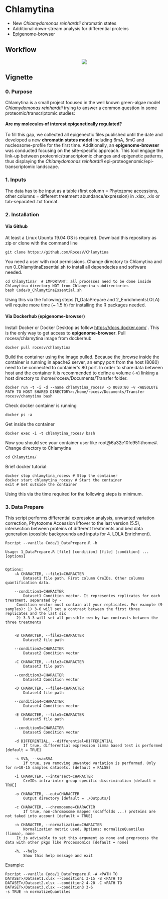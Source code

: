 
# Chlamytina #
- New *Chlamydomonas reinhardtii* chromatin states
- Additional down-stream analysis for differential proteins
- Epigenome-browser 

## Workflow ##
<p align=center>
<img src=Timeline_Workflows/Workflow_Chlamytina.jpg />
</p>

## Vignette ##

### 0. Purpose ###

Chlamytina is a small project focused in the well known green-algae model *Chlamydomonas reinhardtii* trying to answer a common question in some proteomic/transcriptomic studies: \
\
**Are my molecules of interest epigenetically regulated?** \
\
To fill this gap, we collected all epigenectic files published until the date and developed a new **chromatin states model** including 6mA, 5mC and nucleosome-profile for the first time. Additionally,
an **epigenome-browser** was conducted focusing on the site-specific approach. This tool engage the link-up between proteomic/transcriptomic changes and epigenetic patterns, thus displaying the 
*Chlamydomonas reinhardtii* epi-proteogenomic/epi-transcriptomic landscape.             

### 1. Inputs ###

The data has to be input as a table (first column = Phytozome accessions, other columns = different treatment abundance/expression) in .xlsx, .xlx or tab-separated .txt format.

### 2. Installation ###

#### Via Github #### 

At least a Linux Ubuntu 19.04 OS is required. Download this repository as zip or clone with the command line

```
git clone https://github.com/RocesV/Chlamytina
```
You need a user with root permissions. Change directory to Chlamytina and run 0_ChlamytinaEssential.sh to install all dependecies and software needed.

```
cd Chlamytina/  # IMPORTANT: all processes need to be done inside Chlamytina directory NOT from Chlamytina subdirectories
bash Code/0_ChlamytinaEssential.sh
```
Using this via the following steps (1_DataPrepare and 2_EnrichmentsLOLA) will require more time (~ 1.5 h) for installing the R packages needed.  

#### Via Dockerhub (epigenome-browser) ####

Install Docker or Docker Desktop as follow https://docs.docker.com/ . This is the only way to get access to **epigenome-browser**. Pull rocesv/chlamytina image from dockerhub


```
docker pull rocesv/chlamytina
``` 

Build the container using the image pulled. Because the jbrowse inside the container is running in apache2 server, an empy port from the host (8080) need to be connected to container's 80 port. In order to 
share data between host and the container it is recommended to define a volume (-v) linking a host directory to /home/rocesv/Documents/Transfer folder. 

```
docker run -t -i -d --name chlamytina_rocesv -p 8080:80 -v <ABSOLUTE PATH TO HOST SHARED DIRECTORY>:/home/rocesv/Documents/Transfer rocesv/chamytina bash
```
Check docker container is running 

```
docker ps -a
```

Get inside the container

```
docker exec -i -t chlamytina_rocesv bash
```
Now you should see your container user like root@6a32e10fc951:/home#. Change directory to Chlamytina

```
cd Chlamytina/
```

Brief docker tutorial:

```
docker stop chlamytina_rocesv # Stop the container
docker start chlamytina_rocesv # Start the container
exit # Get outside the container 
```
Using this via the time required for the following steps is minimum.

### 3. Data Prepare ###

This script performs differential expression analysis, unwanted variation correction, Phytozome Accession liftover to the last version (5.5), intersection between proteins of different treatments and bed
data generation (possible backgrounds and inputs for 4. LOLA Enrichment).   

```
Rscript --vanilla Code/1_DataPrepare.R -h

Usage: 1_DataPrepare.R [file] [condition] [file] [condition] ... [options]


Options:
	-A CHARACTER, --file1=CHARACTER
		Dataset1 file path. First column CreIDs. Other columns quantification data.

	--condition1=CHARACTER
		Dataset1 Condition vector. It representes replicates for each treatment, separated by - 
 	 Condition vector must contain all your replicates. For example (9 samples): 1) 3-6 will set a contrast between the first three replicates and the last six 
 	 2) 3-3-3 will set all possible two by two contrasts between the three treatments 


	-B CHARACTER, --file2=CHARACTER
		Dataset2 file path

	--condition2=CHARACTER
		Dataset2 Condition vector

	-C CHARACTER, --file3=CHARACTER
		Dataset3 file path

	--condition3=CHARACTER
		Dataset3 Condition vector

	-D CHARACTER, --file4=CHARACTER
		Dataset4 file path

	--condition4=CHARACTER
		Dataset4 Condition vector

	-E CHARACTER, --file5=CHARACTER
		Dataset5 file path

	--condition5=CHARACTER
		Dataset5 Condition vector

	-d DIFFERENTIAL, --differential=DIFFERENTIAL
		If true, differential expression limma based test is performed [default = TRUE]

	-s SVA, --sva=SVA
		If true, sva removing unwanted variation is performed. Only for n>10-15 samples datasets. [default = FALSE]

	-i CHARACTER, --intersect=CHARACTER
		CreIDs intra-inter group specific discrimination [default = TRUE]

	-o CHARACTER, --out=CHARACTER
		Output directory [default = ./Outputs/]

	-c CHARACTER, --chromosome=CHARACTER
		If true, non-chromosome mapped (scaffolds ...) proteins are not taked into account [default = TRUE]

	-n CHARACTER, --normalization=CHARACTER
		Normalization metric used. Options: normalizeQuantiles (limma), none 
 	 It is advisable to set this argument as none and preprocess the data with other pkgs like Processomics [default = none]

	-h, --help
		Show this help message and exit
```

Example:

```
Rscript --vanilla Code/1_DataPrepare.R -A <PATH TO DATASET>/Dataset1.xlsx --condition1 3-15 -B <PATH TO DATASET>/Dataset2.xlsx --condition2 4-20 -C <PATH TO DATASET>/Dataset3.xlsx --condition3 3-6
-s TRUE -n normalizeQuantiles
```


 


